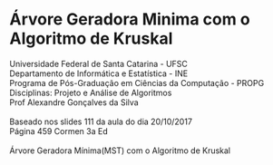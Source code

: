 # Árvore Geradora Minima com o Algoritmo de Kruskal
Universidade Federal de Santa Catarina - UFSC<br>
Departamento de Informática e Estatística - INE<br>
Programa de Pós-Graduação em Ciências da Computação - PROPG<br>
Disciplinas: Projeto e Análise de Algoritmos<br>
Prof Alexandre Gonçalves da Silva<br>
<br>
Baseado nos slides 111 da aula do dia 20/10/2017<br> 
Página 459 Cormen 3a Ed<br>
<br>
Árvore Geradora Mínima(MST) com o Algoritmo de Kruskal<br>
